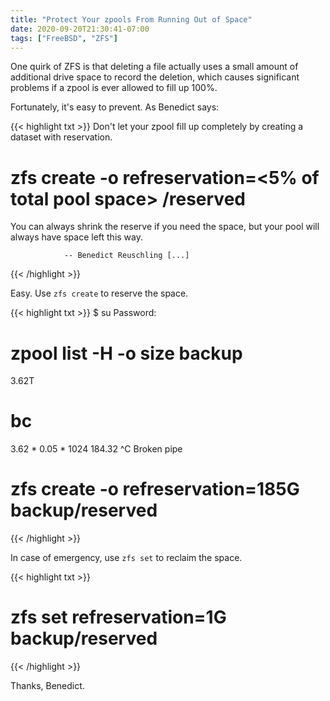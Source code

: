 ```yaml
---
title: "Protect Your zpools From Running Out of Space"
date: 2020-09-20T21:30:41-07:00
tags: ["FreeBSD", "ZFS"]
---
```


One quirk of ZFS is that deleting a file actually uses a small amount of additional drive space to record the deletion,
which causes significant problems if a zpool is ever allowed to fill up 100%.

<!--more-->

Fortunately, it's easy to prevent. As Benedict says:

{{< highlight txt >}}
Don't let your zpool fill up completely by creating a dataset with
reservation.

# zfs create -o refreservation=<5% of total pool space> <poolname>/reserved

You can always shrink the reserve if you need the space, but your pool will
always have space left this way.

                -- Benedict Reuschling [...]
{{< /highlight >}}

Easy. Use `zfs create` to reserve the space.

{{< highlight txt >}}
$ su
Password:

# zpool list -H -o size backup
3.62T

# bc
3.62 * 0.05 * 1024
184.32
^C
Broken pipe

# zfs create -o refreservation=185G backup/reserved
{{< /highlight >}}

In case of emergency, use `zfs set` to reclaim the space.

{{< highlight txt >}}
# zfs set refreservation=1G backup/reserved
{{< /highlight >}}

Thanks, Benedict.
